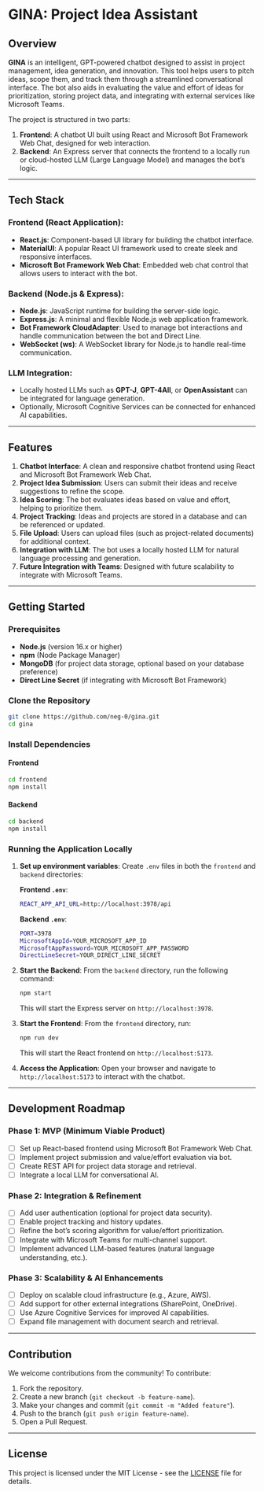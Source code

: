 # GINA: Project Idea Assistant

## Overview

**GINA** is an intelligent, GPT-powered chatbot designed to assist in project management, idea generation, and innovation. This tool helps users to pitch ideas, scope them, and track them through a streamlined conversational interface. The bot also aids in evaluating the value and effort of ideas for prioritization, storing project data, and integrating with external services like Microsoft Teams.

The project is structured in two parts:

1. **Frontend**: A chatbot UI built using React and Microsoft Bot Framework Web Chat, designed for web interaction.
2. **Backend**: An Express server that connects the frontend to a locally run or cloud-hosted LLM (Large Language Model) and manages the bot’s logic.

---

## Tech Stack

### **Frontend (React Application)**:

- **React.js**: Component-based UI library for building the chatbot interface.
- **MaterialUI**: A popular React UI framework used to create sleek and responsive interfaces.
- **Microsoft Bot Framework Web Chat**: Embedded web chat control that allows users to interact with the bot.

### **Backend (Node.js & Express)**:

- **Node.js**: JavaScript runtime for building the server-side logic.
- **Express.js**: A minimal and flexible Node.js web application framework.
- **Bot Framework CloudAdapter**: Used to manage bot interactions and handle communication between the bot and Direct Line.
- **WebSocket (ws)**: A WebSocket library for Node.js to handle real-time communication.

### **LLM Integration**:

- Locally hosted LLMs such as **GPT-J**, **GPT-4All**, or **OpenAssistant** can be integrated for language generation.
- Optionally, Microsoft Cognitive Services can be connected for enhanced AI capabilities.

---

## Features

1. **Chatbot Interface**: A clean and responsive chatbot frontend using React and Microsoft Bot Framework Web Chat.
2. **Project Idea Submission**: Users can submit their ideas and receive suggestions to refine the scope.
3. **Idea Scoring**: The bot evaluates ideas based on value and effort, helping to prioritize them.
4. **Project Tracking**: Ideas and projects are stored in a database and can be referenced or updated.
5. **File Upload**: Users can upload files (such as project-related documents) for additional context.
6. **Integration with LLM**: The bot uses a locally hosted LLM for natural language processing and generation.
7. **Future Integration with Teams**: Designed with future scalability to integrate with Microsoft Teams.

---

## Getting Started

### Prerequisites

- **Node.js** (version 16.x or higher)
- **npm** (Node Package Manager)
- **MongoDB** (for project data storage, optional based on your database preference)
- **Direct Line Secret** (if integrating with Microsoft Bot Framework)

### Clone the Repository

```bash
git clone https://github.com/neg-0/gina.git
cd gina
```

### Install Dependencies

#### Frontend

```bash
cd frontend
npm install
```

#### Backend

```bash
cd backend
npm install
```

### Running the Application Locally

1. **Set up environment variables**:
   Create `.env` files in both the `frontend` and `backend` directories:

   **Frontend `.env`**:

   ```bash
   REACT_APP_API_URL=http://localhost:3978/api
   ```

   **Backend `.env`**:

   ```bash
   PORT=3978
   MicrosoftAppId=YOUR_MICROSOFT_APP_ID
   MicrosoftAppPassword=YOUR_MICROSOFT_APP_PASSWORD
   DirectLineSecret=YOUR_DIRECT_LINE_SECRET
   ```

2. **Start the Backend**:
   From the `backend` directory, run the following command:

   ```bash
   npm start
   ```

   This will start the Express server on `http://localhost:3978`.

3. **Start the Frontend**:
   From the `frontend` directory, run:

   ```bash
   npm run dev
   ```

   This will start the React frontend on `http://localhost:5173`.

4. **Access the Application**:
   Open your browser and navigate to `http://localhost:5173` to interact with the chatbot.

---

## Development Roadmap

### **Phase 1: MVP (Minimum Viable Product)**

- [ ] Set up React-based frontend using Microsoft Bot Framework Web Chat.
- [ ] Implement project submission and value/effort evaluation via bot.
- [ ] Create REST API for project data storage and retrieval.
- [ ] Integrate a local LLM for conversational AI.

### **Phase 2: Integration & Refinement**

- [ ] Add user authentication (optional for project data security).
- [ ] Enable project tracking and history updates.
- [ ] Refine the bot’s scoring algorithm for value/effort prioritization.
- [ ] Integrate with Microsoft Teams for multi-channel support.
- [ ] Implement advanced LLM-based features (natural language understanding, etc.).

### **Phase 3: Scalability & AI Enhancements**

- [ ] Deploy on scalable cloud infrastructure (e.g., Azure, AWS).
- [ ] Add support for other external integrations (SharePoint, OneDrive).
- [ ] Use Azure Cognitive Services for improved AI capabilities.
- [ ] Expand file management with document search and retrieval.

---

## Contribution

We welcome contributions from the community! To contribute:

1. Fork the repository.
2. Create a new branch (`git checkout -b feature-name`).
3. Make your changes and commit (`git commit -m "Added feature"`).
4. Push to the branch (`git push origin feature-name`).
5. Open a Pull Request.

---

## License

This project is licensed under the MIT License - see the [LICENSE](LICENSE) file for details.
